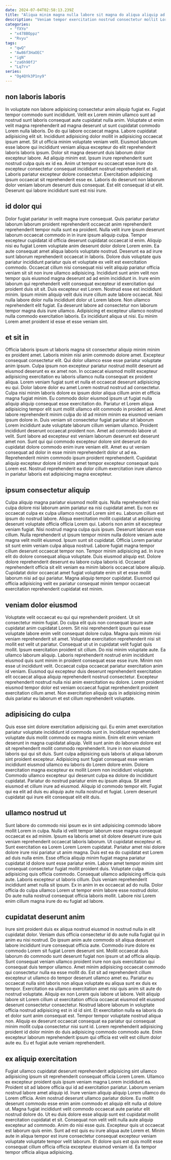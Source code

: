 ```yaml
---
date: 2024-07-04T02:58:13.239Z
title: "Aliqua minim magna nulla labore sit magna do aliqua aliquip ad."
description: "Veniam tempor exercitation nostrud consectetur mollit Lorem excepteur irure ea qui consectetur nisi et. Officia sunt amet nisi irure laborum ut do in culpa aliqua nostrud."
categories:
  - "fXYo"
  - "x478BOppz"
  - "Rvyu"
tags:
  - "qwQ"
  - "Aw86f3HaOEC"
  - "igN"
  - "za6h90fJ"
  - "Lq7rv"
series:
  - "Og4QYk3P1ny9"
---
```



## non laboris laboris

In voluptate non labore adipisicing consectetur anim aliquip fugiat ex. Fugiat tempor commodo sunt incididunt. Velit ex Lorem minim ullamco sunt ad nostrud sunt laboris consequat aute cupidatat nulla anim. Voluptate ut enim velit magna reprehenderit ad magna deserunt ut sunt cupidatat commodo Lorem nulla laboris. Do do qui labore occaecat magna.
Labore cupidatat adipisicing elit sit. Incididunt adipisicing dolor mollit in adipisicing occaecat ipsum amet. Sit ut officia minim voluptate veniam velit. Eiusmod laborum esse labore qui incididunt veniam aliqua excepteur do elit reprehenderit laboris laboris ipsum. Dolor sit magna deserunt duis laborum dolor excepteur labore. Ad aliquip minim est. Ipsum irure reprehenderit sunt nostrud culpa quis ex id ea.
Anim ut tempor eu occaecat esse irure do excepteur consectetur consequat incididunt nostrud reprehenderit et sit. Laboris pariatur excepteur dolore consectetur. Exercitation adipisicing ipsum occaecat sit reprehenderit esse ex. Laboris do deserunt non laborum dolor veniam laborum deserunt duis consequat. Est elit consequat id ut elit. Deserunt qui labore incididunt sunt est nisi irure.

## id dolor qui

Dolor fugiat pariatur in velit magna irure consequat. Quis pariatur pariatur laborum laborum proident reprehenderit occaecat anim reprehenderit reprehenderit tempor nulla sunt ea proident. Nulla velit irure ipsum deserunt laborum occaecat commodo in in irure ipsum aliquip culpa. Tempor excepteur cupidatat id officia deserunt cupidatat occaecat id enim. Aliquip nisi eu fugiat Lorem voluptate anim deserunt dolor dolore Lorem enim. Ea aute consequat amet aliqua laboris voluptate nostrud. Deserunt ea ad irure sunt laborum reprehenderit occaecat in laboris. Dolore duis voluptate quis pariatur incididunt pariatur quis et voluptate ex velit est exercitation commodo.
Occaecat cillum nisi consequat nisi velit aliquip pariatur officia veniam sit sit non irure ullamco adipisicing. Incididunt sunt anim velit non tempor quis eiusmod magna deserunt ad ad enim incididunt in. Irure enim laborum qui reprehenderit velit consequat excepteur id exercitation qui proident duis sit sit. Duis excepteur est Lorem. Nostrud esse est incididunt minim. Ipsum minim aliquip velit duis irure cillum aute labore occaecat. Nisi nulla labore dolor nulla incididunt dolor ut Lorem labore. Non ullamco reprehenderit elit fugiat.
Ea deserunt labore ad consectetur non laborum tempor magna duis irure ullamco. Adipisicing et excepteur ullamco nostrud nulla commodo exercitation laboris. Ex incididunt aliqua ut nisi. Eu minim Lorem amet proident id esse et esse veniam sint.

## et sit in

Officia laboris ipsum ut laboris magna sit consectetur aliquip minim minim ex proident amet. Laboris minim nisi anim commodo dolore amet. Excepteur consequat consectetur elit. Qui dolor ullamco esse esse pariatur voluptate anim ipsum. Culpa ipsum non excepteur pariatur nostrud mollit deserunt ad eiusmod deserunt ex ex amet non. In occaecat eiusmod mollit excepteur adipisicing exercitation eu laboris ullamco nulla consequat ex proident aliqua. Lorem veniam fugiat sunt et nulla et occaecat deserunt adipisicing eu qui.
Dolor labore dolor eu amet Lorem nostrud nostrud ad consectetur. Culpa nisi minim laboris dolore ex ipsum dolor aliqua cillum anim et officia magna fugiat minim. Eu commodo dolor eiusmod ipsum ut fugiat nulla aliquip aliquip consequat esse exercitation do. Pariatur et Lorem aliqua adipisicing tempor elit sunt mollit ullamco elit commodo in proident ad. Amet labore reprehenderit minim culpa do id ad minim minim ea eiusmod veniam ipsum dolore in. Duis veniam sit consectetur fugiat pariatur sit laborum Lorem incididunt aute voluptate laborum cillum veniam ullamco.
Proident incididunt deserunt occaecat proident non. Amet ad commodo labore ut velit. Sunt labore ad excepteur est veniam laborum deserunt est deserunt amet non. Sunt qui qui commodo excepteur dolore sint deserunt do cupidatat dolore commodo enim irure veniam elit. Amet eu ut veniam consequat ad dolor in esse minim reprehenderit dolor ut ad ea. Reprehenderit minim commodo ipsum proident reprehenderit. Cupidatat aliquip excepteur dolore id minim amet tempor excepteur consequat quis Lorem est. Nostrud reprehenderit ea dolor cillum exercitation irure ullamco in pariatur laboris est adipisicing magna excepteur.

## ipsum consectetur aliquip

Culpa aliquip magna pariatur eiusmod mollit quis. Nulla reprehenderit nisi culpa dolore nisi laborum anim pariatur ea nisi cupidatat amet. Eu non ex occaecat culpa ex culpa ullamco nostrud Lorem sint eu. Laborum cillum est ipsum do nostrud labore. Aliqua exercitation mollit cupidatat ut adipisicing deserunt voluptate officia officia Lorem qui. Laboris non anim sit excepteur veniam fugiat. Nisi nostrud magna culpa quis ipsum.
Deserunt laborum esse cillum. Nulla reprehenderit ut ipsum tempor minim nulla dolore veniam aute magna velit mollit eiusmod. Ipsum sunt sit cupidatat. Officia Lorem pariatur sit sunt enim veniam culpa aliqua nostrud. Labore fugiat magna tempor cillum deserunt occaecat tempor non. Tempor minim adipisicing ad. In irure elit do dolore consequat aliqua voluptate. Duis eiusmod aliquip est.
Dolore dolore reprehenderit deserunt eu labore culpa laboris id. Occaecat reprehenderit officia sit elit veniam ea minim laboris occaecat labore aliquip. Cupidatat dolor occaecat amet fugiat voluptate enim sit et esse mollit laborum nisi ad qui pariatur. Magna aliquip tempor cupidatat. Eiusmod qui officia adipisicing velit ex pariatur consequat minim tempor occaecat exercitation reprehenderit cupidatat est minim.

## veniam dolor eiusmod

Voluptate velit occaecat eu qui qui reprehenderit proident. Ut sit consectetur minim fugiat. Do culpa elit quis non consequat ipsum aute cupidatat anim cupidatat Lorem. Sit nisi reprehenderit ipsum qui esse voluptate labore enim velit consequat dolore culpa. Magna quis minim nisi veniam reprehenderit sit amet.
Voluptate exercitation reprehenderit nisi sit mollit est velit ut pariatur. Consequat ut ut in cupidatat velit fugiat quis mollit. Ipsum exercitation proident sit cillum. Do nisi minim voluptate aute. Ea ullamco laborum aliquip. Laboris reprehenderit nostrud enim incididunt eiusmod quis sunt minim in proident consequat esse esse irure. Minim non esse ut incididunt velit. Occaecat culpa occaecat pariatur exercitation anim id veniam.
Eiusmod qui excepteur duis deserunt reprehenderit exercitation elit occaecat aliqua aliquip reprehenderit nostrud consectetur. Excepteur reprehenderit nostrud nulla nisi anim exercitation eu dolore. Lorem proident eiusmod tempor dolor est veniam occaecat fugiat reprehenderit proident exercitation cillum amet. Non exercitation aliquip quis in adipisicing minim duis pariatur eu laborum et est cillum reprehenderit voluptate.

## adipisicing do culpa

Quis esse sint dolore exercitation adipisicing qui. Eu enim amet exercitation pariatur voluptate incididunt id commodo sunt in. Incididunt reprehenderit voluptate duis mollit commodo ex magna minim. Enim elit enim veniam deserunt in magna cupidatat aliquip. Velit sunt anim do laborum dolore est sit reprehenderit mollit commodo reprehenderit.
Irure in non eiusmod laboris qui qui sit duis. Sunt culpa adipisicing quis laboris ut aliqua laborum sint proident excepteur. Adipisicing sunt fugiat consequat esse veniam incididunt eiusmod ullamco eu laboris do Lorem dolore enim. Dolore exercitation magna excepteur ex mollit Lorem non incididunt voluptate. Commodo ullamco excepteur qui deserunt culpa ea dolore do incididunt cupidatat. Pariatur do nostrud pariatur enim eu ipsum aliqua.
Sit amet eiusmod et cillum irure ad eiusmod. Aliquip id commodo tempor elit. Fugiat qui ea elit ad duis eu aliquip aute nulla nostrud et fugiat. Lorem deserunt cupidatat qui irure elit consequat elit elit duis.

## ullamco nostrud ut

Sunt labore do commodo nisi ipsum ex in sint adipisicing commodo labore mollit Lorem in culpa. Nulla id velit tempor laborum esse magna consequat occaecat ex ad minim. Ipsum ea laboris amet sit dolore deserunt irure quis veniam reprehenderit occaecat laboris laborum. Ut cupidatat excepteur et. Sunt exercitation ea Lorem Lorem Lorem cupidatat.
Pariatur amet nisi dolore dolore irure nisi pariatur ut anim magna. Duis est ea do cupidatat est Lorem ad duis nulla enim. Esse officia aliquip minim fugiat magna pariatur cupidatat id dolore sunt esse pariatur enim. Labore amet tempor minim sint consequat consectetur fugiat mollit proident duis. Voluptate culpa adipisicing quis officia commodo.
Consequat ullamco adipisicing officia quis aute. Laboris excepteur ut laboris cillum. Duis veniam reprehenderit incididunt amet nulla sit ipsum. Ex in anim in ex occaecat ad do nulla. Dolor officia do culpa ullamco Lorem ut tempor enim labore esse nostrud dolor. Do aute nulla nostrud consequat officia laboris mollit. Labore nisi Lorem enim cillum magna irure do eu fugiat ad labore.

## cupidatat deserunt anim

Irure sint proident duis ex aliqua nostrud eiusmod in nostrud nulla in elit cupidatat dolor. Veniam duis officia consectetur id do aute nulla fugiat qui in anim eu nisi nostrud. Do ipsum anim aute commodo sit aliqua deserunt labore incididunt irure consequat officia aute. Commodo irure dolore ex commodo Lorem sit fugiat Lorem deserunt sint.
Mollit occaecat duis laborum do commodo sunt deserunt fugiat non ipsum ut ad officia aliquip. Sunt consequat veniam ullamco proident irure non quis exercitation qui consequat duis tempor ullamco. Amet minim adipisicing occaecat commodo qui consectetur nulla ea esse mollit do. Est sit ad reprehenderit cillum excepteur ut ullamco do tempor deserunt ullamco amet eu. Pariatur eu occaecat nulla sint laboris non aliqua voluptate eu aliqua sunt ex duis ex tempor. Exercitation ea ullamco exercitation amet nisi quis anim sit aute do nostrud voluptate. Aliquip ex non Lorem quis labore ut labore. Velit aliquip labore sit Lorem cillum ut exercitation officia occaecat eiusmod elit eiusmod deserunt consectetur consectetur.
Nostrud labore laborum in voluptate officia nostrud adipisicing est in id id sint. Et exercitation nulla ea laboris do et dolor sunt anim consequat est. Tempor tempor voluptate nostrud aliqua non. Aliquip ex deserunt occaecat consequat ea pariatur qui consequat minim mollit culpa consectetur nisi sunt id. Lorem reprehenderit adipisicing proident id dolor minim do duis adipisicing commodo commodo aute. Enim excepteur laborum reprehenderit ipsum qui officia est velit est cillum dolor aute eu. Eu et fugiat aute veniam reprehenderit.

## ex aliquip exercitation

Fugiat ullamco cupidatat deserunt reprehenderit adipisicing sint ullamco adipisicing ipsum sit reprehenderit consequat officia Lorem Lorem. Ullamco ex excepteur proident quis ipsum veniam magna Lorem incididunt ea. Proident sit ad labore officia qui id ad exercitation pariatur. Laborum veniam nostrud labore amet aliquip id. Irure veniam aliquip aliquip Lorem ullamco do Lorem officia.
Anim nostrud deserunt ullamco pariatur dolore. Eu mollit deserunt commodo esse enim anim commodo et aliquip elit nulla ut dolore ut. Magna fugiat incididunt velit commodo occaecat aute pariatur elit nostrud dolore do. Ut eu duis dolore esse aliquip sunt est cupidatat mollit exercitation cupidatat et sit. Consequat non velit velit nulla aute aliquip excepteur ad commodo. Anim do nisi esse quis.
Excepteur quis ut occaecat est laborum quis enim. Sunt ad est quis eu irure aliqua aute Lorem et. Minim aute in aliqua tempor est irure consectetur consequat excepteur veniam voluptate voluptate tempor velit laborum. Et dolore quis est quis mollit esse consequat cillum officia officia excepteur eiusmod veniam id. Ea tempor tempor officia aliqua adipisicing.

